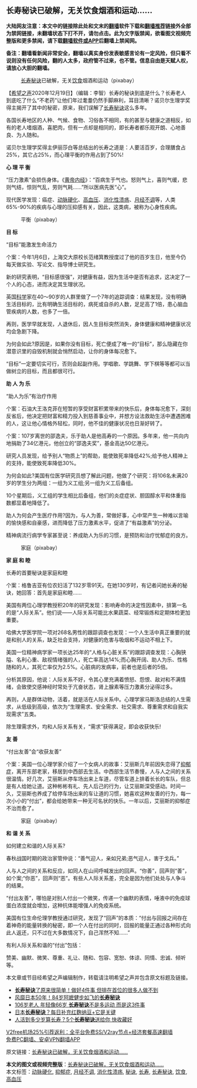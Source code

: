  <h2>长寿秘诀已破解，无关饮食烟酒和运动......</h2> <p class="notice"><b>大陆网友注意：本文中的链接除此处和文末的<a href="https://github.com/bannedbook/fanqiang" >翻墙</a>软件下载和<a href="https://github.com/killgcd/justmysocks/blob/master/README.md">翻墙推荐</a>链接外全部为禁网链接，未翻墙状态下打不开，请勿点击。此为文字版禁闻，欲看图文视频完整版和更多禁闻，请下载<a href="https://github.com/bannedbook/fanqiang">翻墙软件或APP</a>后翻墙上禁闻网。</p><p>备注：翻墙看新闻非常安全，翻墙以真实身份发表敏感言论有一定风险，但只看不说则没有任何风险，翻的人太多，政府管不过来，也不管。信息自由是天赋人权，请放心大胆的翻墙。</b></p>  <div class="entry"> <figure><figcaption><a href="https://www.bannedbook.org/bnews/tag/%e9%95%bf%e5%af%bf/" class="st_tag internal_tag" rel="tag" title="标签 长寿 下的日志">长寿</a><a href="https://www.bannedbook.org/bnews/tag/%E7%A7%98%E8%AF%80/" class="st_tag internal_tag" rel="tag" title="标签 秘诀 下的日志">秘诀</a>已破解，无关<a href="https://www.bannedbook.org/bnews/tag/%e9%a5%ae%e9%a3%9f/" class="st_tag internal_tag" rel="tag" title="标签 饮食 下的日志">饮食</a>烟酒和运动（pixabay）</figcaption></figure> <p>【<span class='wp_keywordlink_affiliate'><a href="https://www.soundofhope.org" title="希望之声" target="_blank">希望之声</a></span>2020年12月19日】（编辑：李智）长寿的秘诀到底是什么？长寿老人到底吃了什么“不老药”让他们年过耄耋仍然手脚麻利，耳目清晰？诺贝尔生理学奖得主揭开了其中的秘密，原来，我们误解了<a href="https://www.bannedbook.org/bnews/tag/%e9%95%bf%e5%af%bf%e7%a7%98%e8%af%80/" class="st_tag internal_tag" rel="tag" title="标签 长寿秘诀 下的日志">长寿秘诀</a>这么多年。</p> <p>各国长寿地区的人种、气候、食物、习俗各不相同，有的甚至与健康之道相反，如有的老人嗜烟酒，喜肥肉，但有一点却是相同的，即长寿者都乐观开朗、心地善良、为人随和。</p> <p>诺贝尔生理学奖得主伊丽莎白等总结出的长寿之道是：人要活百岁，合理膳食占25%，其它占25%，而心理平衡的作用占到了50%!</p> <p><strong>心 理 平 衡</strong></p> <p>“压力激素”会损伤身体。《<span class='wp_keywordlink'><a href="https://www.bannedbook.org/forum24/topic3903.html" title="《黄帝内经》" target="_blank">黄帝内经</a></span>》：“百病生于气也。怒则气上，喜则气缓，悲则气结，惊则气乱，劳则气耗……”所以医病先医“心”。</p> <p>现代医学发现：癌症、<a href="https://www.bannedbook.org/bnews/tag/%e5%8a%a8%e8%84%89%e7%a1%ac%e5%8c%96/" class="st_tag internal_tag" rel="tag" title="标签 动脉硬化 下的日志">动脉硬化</a>、<a href="https://www.bannedbook.org/bnews/tag/%e9%ab%98%e8%a1%80%e5%8e%8b/" class="st_tag internal_tag" rel="tag" title="标签 高血压 下的日志">高血压</a>、<a href="https://www.bannedbook.org/bnews/tag/%e6%b6%88%e5%8c%96%e6%80%a7%e6%ba%83%e7%96%a1/" class="st_tag internal_tag" rel="tag" title="标签 消化性溃疡 下的日志">消化性溃疡</a>、<a href="https://www.bannedbook.org/bnews/tag/%e6%9c%88%e7%bb%8f%e4%b8%8d%e8%b0%83/" class="st_tag internal_tag" rel="tag" title="标签 月经不调 下的日志">月经不调</a>等，人类65%-90%的疾病与心理的压抑感有关，因此，这类病，被称为心身性疾病。</p> <figure><figcaption>平衡（pixabay）</figcaption></figure> <p><strong>目 标</strong></p> <p>“目标”能激发生命活力</p> <p>个案：今年1月6日，上海交大原校长范绪箕教授度过了他的百岁生日，他至今仍每天做实验、写论文、指导博士研究生。</p> <p>新的研究表明，“目标感很强”，对健康有益，因为生活中是否有追求，这决定了一个人的心态，进而决定其生理状况。</p> <p>英国<span class='wp_keywordlink'><a href="https://www.bannedbook.org/forum11/topic309.html" title="禁片：“科学”的棍子" target="_blank">科学</a></span>家在40～90岁的人群里做了一个7年的追踪调查：结果发现，没有明确生活目标的，比有明确生活目标的，病死或自杀的人数，足足高了1倍，患心脑血管疾病的人数，也多了一倍。</p>  <p>再则，医学早就发现，人退休后，因人生目标突然消失，身体健康和精神健康状况均会急剧下降。</p> <p>为何会如此?原因是，如果你没有目标，死亡便成了唯一的“目标”，那么隐藏在你潜意识里的自毁机制就会悄然启动，让你的身体每况愈下。</p> <p>“目标”一定要切实可行，否则会起副作用。学唱歌、学跳舞、学下棋等等都可以当做树立的目标，而且都很可行。</p> <p><strong>助 人 为 乐</strong></p> <p>“助人为乐”有治疗作用</p> <p>个案：石油大王洛克菲在短暂的享受财富积累带来的快乐后，身体每况愈下，深刻反省后，他决定把财富和精力投入到慈善事业中，并想方设法救助生活中遭遇困难的人，这让他心情格外轻松，同时，他不佳的健康状况也日渐好转了。</p> <p>个案：107岁离世的邵逸夫，乐于助人是他高寿的一个原因。多年来，他一共向内地捐助了34亿港元，他创立的“邵逸夫奖”，基金高达50亿港元。</p> <p>研究人员发现，给予别人“物质上”的帮助，能使致死率降低42%;给予他人精神上的支持，能使致死率降低30%。</p> <p>为何会如此?美国有位医学研究员想了解此问题，他做了个研究：将106名未满20岁的学生分为两组：一组为义工组;另一组为义工后备组。</p> <p>10个星期后，义工组的学生相比后备组，他们的炎症症状、胆固醇水平和体重指数都显着地降低了。</p> <p>助人为何会产生医疗作用?因为，与人为善，常做好事，心中常产生一种难以言喻的愉快感和自豪感，进而降低了压力激素水平，促进了“有益激素”的分泌。</p>  <p>精神病流行病学专家甚至说：养成助人为乐的习惯，是预防和治疗忧郁症的良方。</p> <figure><figcaption>家庭（pixabay）</figcaption></figure> <p><strong>家 庭 和 睦</strong></p> <p>长寿的首要秘诀是家庭和睦</p> <p>个案：格鲁吉亚有位农妇活了132岁零91天。在她130岁时，有记者问她长寿的秘诀，她回答：首先是家庭和睦……</p> <p>美国有两位心理学教授积20年的研究发现：影响寿命的决定性因素中，排第一名的是“人际关系”。他们说——人际关系可能比水果蔬菜、经常锻炼和定期体检更加重要。</p> <p>哈佛大学医学院一项对268名男性的跟踪调查也发现：一个人生活中真正重要的就是和别人的关系，缺乏社会支持，对健康的危害与吸烟和不运动不相上下。</p> <p>美国一位精神病学家一项长达25年的“人格与心脏关系”的跟踪调查发现：心胸狭隘、名利心重、敌视情绪强的人，死亡率高达14%;而心胸开阔、助人为乐、性格随和的人，其死亡率仅为2.5%。心脏病的发病率，前者也是后者的5倍。</p> <p>分析其原因，他说：人际关系不好，令其心里充满着愤怒、怨恨、敌对和不满情绪，会致使交感神经时常处于亢奋状态，肾上腺素等压力激素分泌得过多。</p> <p>再则，人是群体动物，活着，就是活在人际关系中。心理学家马斯洛总结的人生需求，从低级到高级，依次为“生理需求、安全需求、社交需求、尊重需求和自我实现需求”五类。</p> <p>除生理需求外，均和人际关系有关，“需求”获得满足，即会收获快乐!</p> <p><strong>友 善</strong></p>  <p>“付出友善”会“收获友善”</p> <p>个案：美国一位心理学家介绍了一个女病人的故事：艾丽斯几年前因失恋得了<a href="https://www.bannedbook.org/bnews/tag/%e6%8a%91%e9%83%81%e7%97%87/" class="st_tag internal_tag" rel="tag" title="标签 抑郁症 下的日志">抑郁症</a>，离开东部老家，移居到中西部去生活。中西部生活节奏慢，人与人之间的关系很温情。好几次，艾丽斯从停车场出来上车道，尽管车道上排着长长的车队，但总是有人给她让道。这种彬彬有礼、先人后己的行为，让艾丽斯深受感动。时间一久，艾丽斯也养成了给停车场出来的车让道的习惯，她喜欢这种友善的行为，每一次小小的“付出”，都会给她带来一种无可名状的快乐。一年以后，艾丽斯的抑郁症不治而愈了。</p> <figure><figcaption>家庭（pixabay）</figcaption></figure> <p><strong>和 谐 关 系</strong></p> <p>如何建立和谐的人际关系?</p> <p>春秋战国时期的政治家管仲说：“善气迎人，亲如兄弟;恶气迎人，害于戈兵。”</p> <p>人与人之间的关系和反应，如同人在山间呼喊发出的回声。“你善”，回声则“善”，如个案;“你恶”，回声则“恶”。有些人人际关系差，完全是因为他们处处与人争斗的结果。</p> <p>“付出友善”，哪怕是对别人付出一个微笑，传递一个幽默的表情，唾液中的免疫球蛋白浓度就会增加，这种抗体能增强人的免疫系统。</p> <p>美国有位生命伦理学教授通过研究，发现了“回声”的本质：“付出与回报之间存在着神奇的能量转换的秘密，即一个人在付出的同时，回报的能量正通过各种形式向此人返还，只不过在大多数情况下，自己浑然不知……”</p> <p>有利人际关系和谐的“付出”包括：</p> <p>赞美、幽默、微笑、尊重、礼让、随和、包容、宽恕、体谅、同情、忠诚、倾听等。</p> <p>本文章或节目经希望之声编辑制作，转载请注明希望之声并包含原文标题及链接。</p>  <ul class='op-related-articles' title='相关阅读'> <li><a href='https://www.bannedbook.org/bnews/health/20201218/1450088.html' target='_blank'><b>长寿秘诀</b>了原来很简单！做好4件事 但排在首位的很多人做不到</a></li> <li><a href='https://www.bannedbook.org/bnews/health/20201213/1446911.html' target='_blank'>风靡日本50年！84岁阿嬷健步如飞的<b>长寿秘诀</b></a></li> <li><a href='https://www.bannedbook.org/bnews/health/20201208/1443994.html' target='_blank'>106岁老人 年轻像66岁 <b>长寿秘诀</b>不是多运动 而是这3件事</a></li> <li><a href='https://www.bannedbook.org/bnews/lifebaike/20201130/1439383.html' target='_blank'>日本<b>长寿秘诀</b>？每日补充红麴纳豆+它是关键</a></li> <li><a href='https://www.bannedbook.org/bnews/health/20201127/1438053.html' target='_blank'>人活到多少岁算长寿？5个<b>长寿秘诀</b>送给你 快收藏好</a></li> </ul> <p class="texttj"> <a href="https://github.com/bannedbook/fanqiang/wiki/V2ray%E6%9C%BA%E5%9C%BA" target="_blank">V2free机场25%引荐返利：全平台免费SS/V2ray节点+经济套餐高速翻墙</a><br/> <a href="https://github.com/bannedbook/fanqiang/wiki/%E7%A6%81%E9%97%BB%E7%BD%91%E5%AE%89%E5%8D%93%E7%BF%BB%E5%A2%99%E6%96%B0%E9%97%BBAPP" target="_blank">免费PC翻墙、安卓VPN翻墙APP</a></p><p>原文链接：<a class="src_link"  href="https://www.soundofhope.org/post/226048" target="_blank">长寿秘诀已破解，无关饮食烟酒和运动&#8230;&#8230;</a></p><a name='sharetosocial'></a>       <div><b>本文的图文或视频完整版</b>：<a href='https://www.bannedbook.org/bnews/comments/20201219/1451065.html'>长寿秘诀已破解，无关饮食烟酒和运动&#8230;&#8230;</a></div>  </div><!--END ENTRY--> <div class="postfooter"> <div>本文标签：<a href="https://www.bannedbook.org/bnews/tag/%e5%8a%a8%e8%84%89%e7%a1%ac%e5%8c%96/" rel="tag">动脉硬化</a>, <a href="https://www.bannedbook.org/bnews/tag/%e6%8a%91%e9%83%81%e7%97%87/" rel="tag">抑郁症</a>, <a href="https://www.bannedbook.org/bnews/tag/%e6%9c%88%e7%bb%8f%e4%b8%8d%e8%b0%83/" rel="tag">月经不调</a>, <a href="https://www.bannedbook.org/bnews/tag/%e6%b6%88%e5%8c%96%e6%80%a7%e6%ba%83%e7%96%a1/" rel="tag">消化性溃疡</a>, <a href="https://www.bannedbook.org/bnews/tag/%E7%A7%98%E8%AF%80/" rel="tag">秘诀</a>, <a href="https://www.bannedbook.org/bnews/tag/%e9%95%bf%e5%af%bf/" rel="tag">长寿</a>, <a href="https://www.bannedbook.org/bnews/tag/%e9%95%bf%e5%af%bf%e7%a7%98%e8%af%80/" rel="tag">长寿秘诀</a>, <a href="https://www.bannedbook.org/bnews/tag/%e9%a5%ae%e9%a3%9f/" rel="tag">饮食</a>, <a href="https://www.bannedbook.org/bnews/tag/%e9%ab%98%e8%a1%80%e5%8e%8b/" rel="tag">高血压</a></div>  </div><!--END POSTFOOTER--> 
